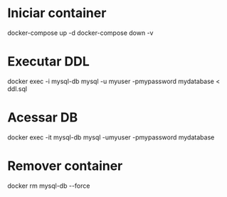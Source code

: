 # Iniciar container
docker-compose up -d
docker-compose down -v

# Executar DDL
docker exec -i mysql-db mysql -u myuser -pmypassword mydatabase < ddl.sql

# Acessar DB
docker exec -it mysql-db mysql -umyuser -pmypassword mydatabase

# Remover container
docker rm mysql-db --force